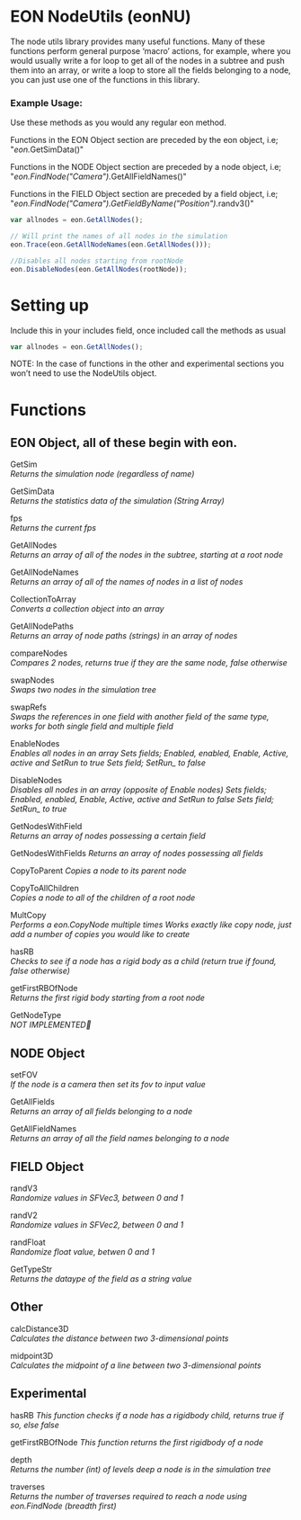 # EON NodeUtils (eonNU)

The node utils library provides many useful functions. Many of these functions  perform general purpose ‘macro’ actions, for example, where you would usually write a for loop to get all of the nodes in a subtree and push them into an array, or write a loop to store all the fields belonging to a node, you can just use one of the functions in this library.

### Example Usage:
Use these methods as you would any regular eon method. 

Functions in the EON Object section are preceded by the eon object, i.e; "<i>eon.</i>GetSimData()"

Functions in the NODE Object section are preceded by a node object, i.e; "<i>eon.FindNode("Camera").</i>GetAllFieldNames()"

Functions in the FIELD Object section are preceded by a field object, i.e; "<i>eon.FindNode("Camera").GetFieldByName("Position").</i>randv3()"
```javascript
var allnodes = eon.GetAllNodes();

// Will print the names of all nodes in the simulation
eon.Trace(eon.GetAllNodeNames(eon.GetAllNodes()));

//Disables all nodes starting from rootNode
eon.DisableNodes(eon.GetAllNodes(rootNode));
```
# Setting up

Include this in your includes field, once included call the methods as usual
```javascript
var allnodes = eon.GetAllNodes();
```
NOTE: In the case of functions in the other and experimental sections you won’t need to use the NodeUtils object.

# Functions

## EON Object, all of these begin with eon.

GetSim  
<i>Returns the simulation node (regardless of name)</i>

GetSimData  
<i>Returns the statistics data of the simulation (String Array)</i> 

fps  
<i>Returns the current fps</i>

GetAllNodes  
<i>Returns an array of all of the nodes in the subtree, starting at a root node</i>

GetAllNodeNames  
<i>Returns an array of all of the names of nodes in a list of nodes</i>

CollectionToArray  
<i>Converts a collection object into an array</i>

GetAllNodePaths  
<i>Returns an array of node paths (strings) in an array of nodes</i>

compareNodes  
<i>Compares 2 nodes, returns true if they are the same node, false otherwise</i>

swapNodes  
<i>Swaps two nodes in the simulation tree</i>

swapRefs  
<i>Swaps the references in one field with another field of the same type, works for both single field and multiple field</i>

EnableNodes  
<i>Enables all nodes in an array  </i>
<i>Sets fields; Enabled, enabled, Enable, Active, active and SetRun to true  </i>
<i>Sets field; SetRun_ to false </i> 

DisableNodes  
<i>Disables all nodes in an array (opposite of Enable nodes)  </i>
<i>Sets fields; Enabled, enabled, Enable, Active, active and SetRun to false  </i>
<i>Sets field; SetRun_ to true  </i>

GetNodesWithField  
<i>Returns an array of nodes possessing a certain field</i>

GetNodesWithFields 
<i>Returns an array of nodes possessing all fields </i>

CopyToParent 
<i>Copies a node to its parent node</i>

CopyToAllChildren  
<i>Copies a node to all of the children of a root node</i>

MultCopy  
<i>Performs a eon.CopyNode multiple times</i>
<i>Works exactly like copy node, just add a number of copies you would like to create</i>

hasRB  
<i>Checks to see if a node has a rigid body as a child (return true if found, false otherwise)</i>

getFirstRBOfNode  
<i>Returns the first rigid body starting from a root node</i>

GetNodeType  
<i>NOT IMPLEMENTED</i>

## NODE Object

setFOV  
<i>If the node is a camera then set its fov to input value</i>

GetAllFields  
<i>Returns an array of all fields belonging to a node</i>

GetAllFieldNames  
<i>Returns an array of all the field names belonging to a node</i>

## FIELD Object

randV3  
<i>Randomize values in SFVec3, between 0 and 1</i>

randV2  
<i>Randomize values in SFVec2, between 0 and 1</i>

randFloat  
<i>Randomize float value, betwen 0 and 1</i>

GetTypeStr  
<i>Returns the dataype of the field as a string value</i>

## Other

calcDistance3D  
<i>Calculates the distance between two 3-dimensional points</i>

midpoint3D  
<i>Calculates the midpoint of a line between two 3-dimensional points</i>


## Experimental

hasRB
<i>This function checks if a node has a rigidbody child, returns true if so, else false</i>

getFirstRBOfNode
<i>This function returns the first rigidbody of a node</i>

depth  
<i>Returns the number (int) of levels deep a node is in the simulation tree</i>

traverses  
<i>Returns the number of traverses required to reach a node using eon.FindNode (breadth first)</i>
